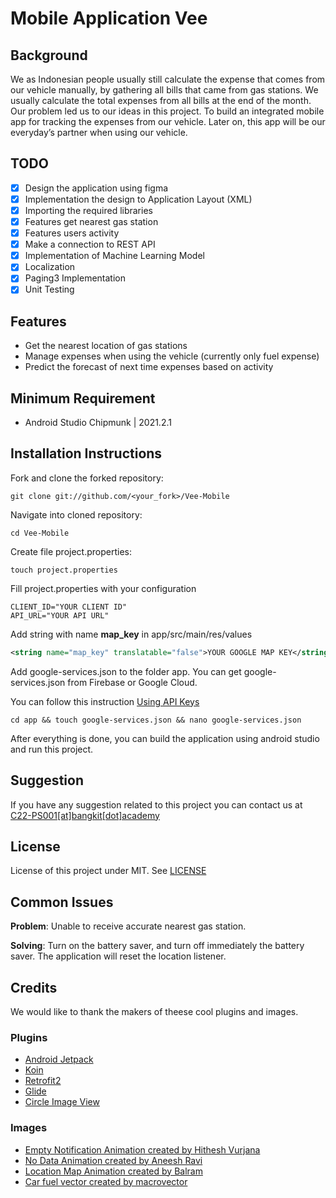# Mobile Application Vee

## Background
We as Indonesian people usually still calculate the expense that comes from our vehicle manually, by gathering all bills that came from gas stations. We usually calculate the total expenses from all bills at the end of the month. Our problem led us to our ideas in this project. To build an integrated mobile app for tracking the expenses from our vehicle. Later on, this app will be our everyday’s partner when using our vehicle.


## TODO
- [x] Design the application using figma
- [x] Implementation the design to Application Layout (XML)
- [x] Importing the required libraries
- [x] Features get nearest gas station
- [x] Features users activity
- [x] Make a connection to REST API
- [x] Implementation of Machine Learning Model
- [x] Localization
- [x] Paging3 Implementation
- [x] Unit Testing

## Features
- Get the nearest location of gas stations
- Manage expenses when using the vehicle (currently only fuel expense)
- Predict the forecast of next time expenses based on activity

## Minimum Requirement
- Android Studio Chipmunk | 2021.2.1

## Installation Instructions
Fork and clone the forked repository:
```shell
git clone git://github.com/<your_fork>/Vee-Mobile
```
Navigate into cloned repository:
```shell
cd Vee-Mobile
```
Create file project.properties:
```shell
touch project.properties
```
Fill project.properties with your configuration
```
CLIENT_ID="YOUR CLIENT ID"
API_URL="YOUR API URL"
```
Add string with name **map_key** in app/src/main/res/values
```xml
<string name="map_key" translatable="false">YOUR GOOGLE MAP KEY</string>
```
Add google-services.json to the folder app. You can get google-services.json from Firebase or Google Cloud. 

You can follow this instruction [Using API Keys](https://developers.google.com/maps/documentation/android-sdk/get-api-key?hl=id)
```
cd app && touch google-services.json && nano google-services.json
```
After everything is done, you can build the application using android studio and run this project.

## Suggestion
If you have any suggestion related to this project you can contact us at [C22-PS001[at]bangkit[dot]academy](mailto:c22-ps001@bangkit.academy)

## License
License of this project under MIT. See [LICENSE](LICENSE)

## Common Issues
**Problem**: Unable to receive accurate nearest gas station.

**Solving**: Turn on the battery saver, and turn off immediately the battery saver. The application will reset the location listener.

## Credits
We would like to thank the makers of theese cool plugins and images.

### Plugins
- [Android Jetpack](https://developer.android.com/jetpack)
- [Koin](https://insert-koin.io)
- [Retrofit2](https://square.github.io/retrofit/)
- [Glide](https://github.com/bumptech/glide)
- [Circle Image View](https://github.com/hdodenhof/CircleImageView)
### Images
- [Empty Notification Animation created by Hithesh Vurjana](https://lottiefiles.com/99955-empty-notifications)
- [No Data Animation created by Aneesh Ravi](https://lottiefiles.com/13659-no-data)
- [Location Map Animation created by Balram](https://lottiefiles.com/5733-location-map)
- [Car fuel vector created by macrovector](https://www.freepik.com/free-vector/gas-stations-refills-isometric-composition-with-gasoline-filling-columns-cars-motorbikes-with-people-characters_7498299.htm)
